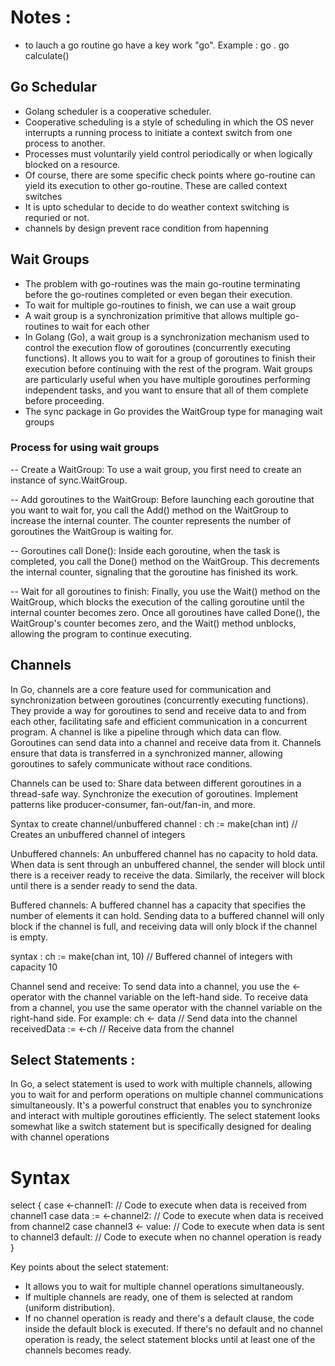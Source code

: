 # Notes :

- to lauch a go routine go have a key work "go".
  Example : go <func name>. go calculate()

## Go Schedular
- Golang scheduler is a cooperative scheduler.
- Cooperative scheduling is a style of scheduling in which the OS never interrupts a running
  process to initiate a context switch from one process to another. 
- Processes must voluntarily yield control periodically or when logically blocked on a
  resource.
- Of course, there are some specific check points where go-routine can yield its execution
  to other go-routine. These are called context switches
- It is upto schedular to decide to do weather context switching is requried or not.
- channels by design prevent race condition from hapenning

## Wait Groups
- The problem with go-routines was the main go-routine terminating before the go-routines completed or even began their execution.
- To wait for multiple go-routines to finish, we can use a wait group
- A wait group is a synchronization primitive that allows multiple go-routines to wait for each other
- In Golang (Go), a wait group is a synchronization mechanism used to control the execution flow of goroutines (concurrently executing functions). It allows you to wait for a group of goroutines to finish their execution before continuing with the rest of the program. Wait groups are particularly useful when you have multiple goroutines performing independent tasks, and you want to ensure that all of them complete before proceeding.
- The sync package in Go provides the WaitGroup type for managing wait groups

### Process for using wait groups
-- Create a WaitGroup: To use a wait group, you first need to create an instance of sync.WaitGroup.

-- Add goroutines to the WaitGroup: Before launching each goroutine that you want to wait for, you call the Add() method on the WaitGroup to increase the internal counter. The counter represents the number of goroutines the WaitGroup is waiting for.

-- Goroutines call Done(): Inside each goroutine, when the task is completed, you call the Done() method on the WaitGroup. This decrements the internal counter, signaling that the goroutine has finished its work.

-- Wait for all goroutines to finish: Finally, you use the Wait() method on the WaitGroup, which blocks the execution of the calling goroutine until the internal counter becomes zero. Once all goroutines have called Done(), the WaitGroup's counter becomes zero, and the Wait() method unblocks, allowing the program to continue executing.

## Channels


In Go, channels are a core feature used for communication and synchronization between goroutines (concurrently executing functions). They provide a way for goroutines to send and receive data to and from each other, facilitating safe and efficient communication in a concurrent program.
A channel is like a pipeline through which data can flow. Goroutines can send data into a channel and receive data from it. Channels ensure that data is transferred in a synchronized manner, allowing goroutines to safely communicate without race conditions.

Channels can be used to:
Share data between different goroutines in a thread-safe way.
Synchronize the execution of goroutines.
Implement patterns like producer-consumer, fan-out/fan-in, and more.

Syntax to create channel/unbuffered channel : ch := make(chan int) // Creates an unbuffered channel of integers

Unbuffered channels:
An unbuffered channel has no capacity to hold data. When data is sent through an unbuffered channel, the sender will block until there is a receiver ready to receive the data. Similarly, the receiver will block until there is a sender ready to send the data.

Buffered channels:
A buffered channel has a capacity that specifies the number of elements it can hold. Sending data to a buffered channel will only block if the channel is full, and receiving data will only block if the channel is empty.

syntax : ch := make(chan int, 10) // Buffered channel of integers with capacity 10

Channel send and receive:
To send data into a channel, you use the <- operator with the channel variable on the left-hand side. To receive data from a channel, you use the same operator with the channel variable on the right-hand side. For example:
ch <- data     // Send data into the channel
receivedData := <-ch // Receive data from the channel


## Select  Statements : 
In Go, a select statement is used to work with multiple channels, allowing you to wait for and perform operations on multiple channel communications simultaneously. It's a powerful construct that enables you to synchronize and interact with multiple goroutines efficiently.
The select statement looks somewhat like a switch statement but is specifically designed for dealing with channel operations

# Syntax
select {
case <-channel1:
    // Code to execute when data is received from channel1
case data := <-channel2:
    // Code to execute when data is received from channel2
case channel3 <- value:
    // Code to execute when data is sent to channel3
default:
    // Code to execute when no channel operation is ready
}

Key points about the select statement:

- It allows you to wait for multiple channel operations simultaneously.
- If multiple channels are ready, one of them is selected at random (uniform distribution).
- If no channel operation is ready and there's a default clause, the code inside the default block is executed. If there's no default   and no channel operation is ready, the select statement blocks until at least one of the channels becomes ready.